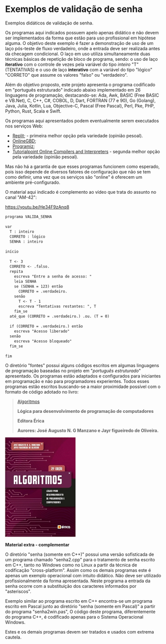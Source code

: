 # Exemplos de validação de senha
Exemplos didáticos de validação de senha.

Os programas aqui indicados possuem apelo apenas didático e não devem ser implementados da forma que estão para uso profissional em hipótese alguma. O objetivo deste exemplo é fazer a demonstração de uso de um laço pós-teste de fluxo verdadeiro, onde a entrada deve ser realizada antes da checagem condicional. O laço em uso utiliza simultaneamente duas técnicas básicas de repetição de bloco de programa, sendo: o uso de laço **iterativo** com o controle de vezes pela variável do tipo *inteiro* "T" (TENTATIVAS) e o uso de laço **interativo** com a variável do tipo "lógico" "CORRETO" que assume os valores "falso" ou "verdadeiro".

Além do objetivo proposto, este projeto apresenta o programa codificado em "português estruturado" indicado abaixo implementado em 26 linguagens de programação, destacando-se: Ada, Awk, BASIC (Free BASIC e VB.Net), C, C++, C#, COBOL, D, Dart, FORTRAN (77 e 90), Go (Golang), Java, Julia, Kotlin, Lua, Objective-C, Pascal (Free Pascal), Perl, Pke, PHP, Python, Rust, Scala e Swift.

Os programas aqui apresentados podem eventualmente serem executados nos serviços Web:

- [Replit](https://replit.com/); - primeira melhor opção pela variedade (opinião pesoal).
- [OnlineGBD](https://www.onlinegdb.com/);
- [Programiz](https://www.programiz.com/cpp-programming/online-compiler/);
- [Tutorialpoint Online Compilers and Interpreters](https://www.tutorialspoint.com/codingground.htm) - segunda melhor opção pela variedade (opinião pesoal).

Mas não há a garantia de que esses programas funcionem como esperado, pois isso depende de diversos fatores de configuração que não se tem como definir, uma vez que os serviços são "online" é oferecem um ambiente pré-configurado.

O material aqui indicado é complemento ao vídeo que trata do assunto no canal "AM-42":

https://youtu.be/He34F9zAnq8

```
programa VALIDA_SENHA

var
  T : inteiro
  CORRETO : lógico
  SENHA : inteiro

início

  T <- 3
  CORRETO <- .falso.
  repita
    escreva "Entre a senha de acesso: "
    leia SENHA
    se (SENHA = 123) então
      CORRETO = .verdadeiro.
    senão
      T <- T - 1
      escreva "Tentativas restantes: ", T
    fim_se
  até_que (CORRETO = .verdadeiro.) .ou. (T = 0)
  
  if (CORRETO = .verdadeiro.) então
    escreva "Acesso liberado"
  senão
    escreva "Acesso bloqueado"
  fim_se
  
fim
```

O diretório "fontes" possui alguns códigos escritos em algumas linguagens de programação baseadas no projeto em "*português estruturado*" apresentado. Os programas estão adaptados e configurados para iniciantes em programação e não para programadores experientes. Todos esses programas estão escritos buscando-se a maior proximidade possível com o formato de código adotado no livro:

> [Algoritmos](https://www.editoraerica.com.br/algoritmos-logica-para-desenvolvimento-de-programacao-de-computadores/p)
> 
> **Lógica para desenvolvimento de programação de computadores**
> 
> **Editora Érica**
> 
> **Aurores: José Augusto N. G Manzano e Jayr figueiredo de Oliveira.**

![Capa livro](https://github.com/J-AugustoManzano/senha/blob/main/capa.jpg)

**Material extra - complementar**

O diretório "senha (somente em C++)" possui uma versão sofisticada de um programa chamado "senha2.cpp" para o tratamento de senha escrito em C++, tanto no Windows como no Linux a partir da técnica de codificação "cross-platform". Assim como os demais programas este é apenas um exemplo operacional com intuito didático. Não deve ser utilizado profissionalmente da forma apresentada. Neste programa a entrada da senha ocorre com a substituição dos caracteres informados por "asteriscos". 

Exemplo similar ao programa escrito em C++ encontra-se um programa escrito em Pascal junto ao diretório "senha (somente em Pascal)" a partir do programa "senha2win.pas", O código deste programa, diferentemente do programa C++, é codificado apenas para o Sistema Operacional Windows.

Estes e os demais programas devem ser tratados e usados com extrema cautela.
